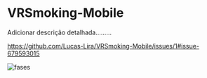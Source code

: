 # VRSmoking-Mobile
Adicionar descrição detalhada.........


https://github.com/Lucas-Lira/VRSmoking-Mobile/issues/1#issue-679593015

![fases](https://user-images.githubusercontent.com/40716141/90315544-ca8e5980-def2-11ea-9ba2-db14d1df3222.jpg)

